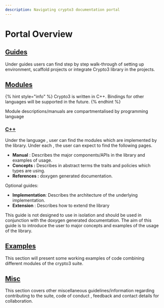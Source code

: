```yaml
---
description: Navigating crypto3 documentation portal
---
```


# Portal Overview

## [Guides](portal-overview.md#guides)

Under guides users can find step by step walk-through of setting up environment, scaffold projects or integrate Crypto3 library in the projects.

## [Modules](portal-overview.md#modules)

{% hint style="info" %}
Crypto3 is written in C++. Bindings for other languages will be supported in the future.
{% endhint %}

Module descriptions/manuals are compartmentalised by programming language

### [C++](portal-overview.md#c++)

Under the language , user can find the modules which are implemented by the library. Under each , the user can expect to find the following pages.

* **Manual** : Describes the major components/APIs in the library and examples of usage.
* **Concepts :** Describes in abstract terms the traits and policies which types are using.
* **References :** doxygen generated documentation.

Optional guides:

* **Implementation**: Describes the architecture of the underlying implementation.
* **Extension** : Describes how to extend the library

This guide is not designed to use in isolation and should be used in conjunction with the doxygen generated documentation. The aim of this guide is to introduce the user to major concepts and examples of the usage of the library.

## [Examples](portal-overview.md#examples)

This section will present some working examples of code combining different modules of the crypto3 suite.

## [Misc](portal-overview.md#misc)

This section covers other miscellaneous guidelines/information regarding contributing to the suite, code of conduct , feedback and contact details for collaboration.
